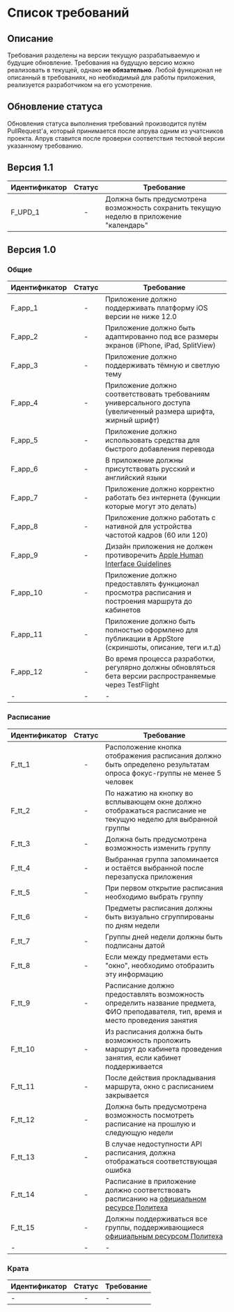 # Список требований

## Описание
Требования разделены на версии текущую разрабатываемую и будущие обновление. Требования на будущую версию можно реализовать в текущей, однако **не обязательно**.
Любой функционал не описанный в требованиях, но необходимый для работы приложения, реализуется разработчиком на его усмотрение.

## Обновление статуса
Обновления статуса выполнения требований производится путём PullRequest'a, который принимается после апрува одним из учатсников проекта. Апрув ставится после проверки соответствия тестовой версии указанному требованию.

## Версия 1.1
| Идентификатор | Статус | Требование                                                                              |
| ------------- | :----: | --------------------------------------------------------------------------------------- |
| F_UPD_1       |   -    | Должна быть предусмотрена возможность сохранить текущую неделю в приложение "календарь" |

## Версия 1.0

### Общие
| Идентификатор | Статус | Требование                                                                                                                                      |
| ------------- | :----: | ----------------------------------------------------------------------------------------------------------------------------------------------- |
| F_app_1       |   -    | Приложение должно поддерживать платформу iOS версии не ниже 12.0                                                                                |
| F_app_2       |   -    | Приложение должно быть адаптированно под все размеры экранов (iPhone, iPad, SplitView)                                                          |
| F_app_3       |   -    | Приложение должно поддерживать тёмную и светлую тему                                                                                            |
| F_app_4       |   -    | Приложение должно соответствовать требованиям универсального доступа (увеличенный размера шрифта, жирный шрифт)                                 |
| F_app_5       |   -    | Приложение должно использовать средства для быстрого добавления перевода                                                                        |
| F_app_6       |   -    | В приложение должны присутствовать русский и английский языки                                                                                   |
| F_app_7       |   -    | Приложение должно корректно работать без интернета (функции которые могут это делать)                                                           |
| F_app_8       |   -    | Приложение должно работать с нативной для устройства частотой кадров (60 или 120)                                                               |
| F_app_9       |   -    | Дизайн приложения не должен противоречить [Apple Human Interface Guidelines](https://developer.apple.com/design/human-interface-guidelines/ios) |
| F_app_10      |   -    | Приложение должно предоставлять функционал просмотра расписания и построения маршрута до кабинетов                                              |
| F_app_11      |   -    | Приложение должно быть полностью оформлено для публикации в AppStore (скриншоты, описание, теги и.т.д)                                          |
| F_app_12      |   -    | Во время процесса разработки, регулярно должны обновляться бета версии распространяемые через TestFlight                                        |
| -             |   -    | -                                                                                                                                               |

### Расписание

| Идентификатор | Статус | Требование                                                                                                                         |
| ------------- | :----: | ---------------------------------------------------------------------------------------------------------------------------------- |
| F_tt_1        |   -    | Расположение кнопка отображения расписания должно быть определено результатам опроса фокус-группы не менее 5 человек               |
| F_tt_2        |   -    | По нажатию на кнопку во всплывающем окне должно отображаться расписание не текущую неделю для выбранной группы                     |
| F_tt_3        |   -    | Должна быть предусмотрена возможность изменить группу                                                                              |
| F_tt_4        |   -    | Выбранная группа запоминается и остаётся выбранной после перезапуска приложения                                                    |
| F_tt_5        |   -    | При первом открытие расписания необходимо выбрать группу                                                                           |
| F_tt_6        |   -    | Предметы расписания должны быть визуально сгруппированы по дням недели                                                             |
| F_tt_7        |   -    | Группы дней недели должны быть подписаны датой                                                                                     |
| F_tt_8        |   -    | Если между предметами есть "окно", необходимо отобразить эту информацию                                                            |
| F_tt_9        |   -    | Расписание должно предоставлять возможность определить название предмета, ФИО преподавателя, тип, время и место проведения занятия |
| F_tt_10       |   -    | Из расписания должна быть возможность проложить маршрут до кабинета проведения занятия, если кабинет поддерживается                |
| F_tt_11       |   -    | После действия прокладывания маршрута, окно с расписанием закрывается                                                              |
| F_tt_12       |   -    | Должна быть предусмотрена возможность посмотреть расписание на прошлую и следующую недели                                          |
| F_tt_13       |   -    | В случае недоступности API расписания, должна отображаться соответствующая ошибка                                                  |
| F_tt_14       |   -    | Расписание в приложение должно соответствовать расписанию на [официальном ресурсе Политеха](https://ruz.spbstu.ru)                 |
| F_tt_15       |   -    | Должны поддерживаться все группы, поддерживающиеся [официальным ресурсом Политеха](https://ruz.spbstu.ru)                          |
| -             |   -    | -                                                                                                                                  |

### Крата

| Идентификатор | Статус | Требование |
| ------------- | :----: | ---------- |
| -             |   -    | -          |
